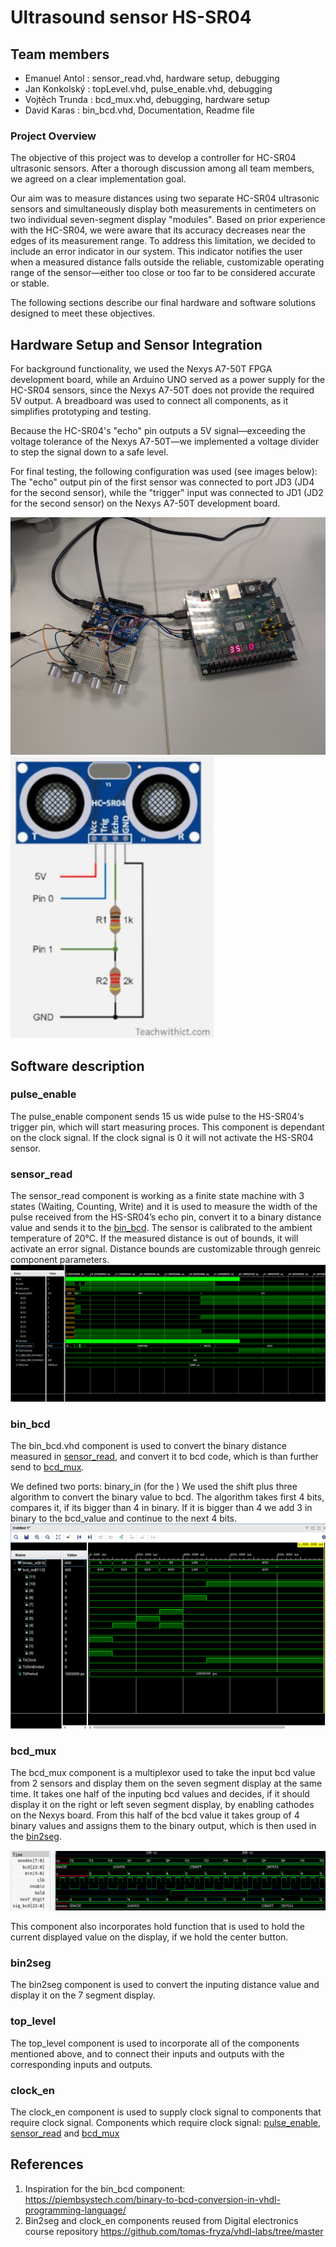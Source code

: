# Ultrasound sensor HS-SR04
## Team members
- Emanuel Antol : sensor_read.vhd, hardware setup, debugging
- Jan Konkolský : topLevel.vhd, pulse_enable.vhd, debugging
- Vojtěch Trunda : bcd_mux.vhd, debugging, hardware setup
- David Karas : bin_bcd.vhd, Documentation, Readme file

### Project Overview
The objective of this project was to develop a controller for HC-SR04 ultrasonic sensors. After a thorough discussion among all team members, we agreed on a clear implementation goal.

Our aim was to measure distances using two separate HC-SR04 ultrasonic sensors and simultaneously display both measurements in centimeters on two individual seven-segment display "modules". Based on prior experience with the HC-SR04, we were aware that its accuracy decreases near the edges of its measurement range. To address this limitation, we decided to include an error indicator in our system. This indicator notifies the user when a measured distance falls outside the reliable, customizable operating range of the sensor—either too close or too far to be considered accurate or stable.

The following sections describe our final hardware and software solutions designed to meet these objectives.

## Hardware Setup and Sensor Integration

For background functionality, we used the Nexys A7-50T FPGA development board, while an Arduino UNO served as a power supply for the HC-SR04 sensors, since the Nexys A7-50T does not provide the required 5V output. A breadboard was used to connect all components, as it simplifies prototyping and testing.

Because the HC-SR04's "echo" pin outputs a 5V signal—exceeding the voltage tolerance of the Nexys A7-50T—we implemented a voltage divider to step the signal down to a safe level.

For final testing, the following configuration was used (see images below):
The "echo" output pin of the first sensor was connected to port JD3 (JD4 for the second sensor), while the "trigger" input was connected to JD1 (JD2 for the second sensor) on the Nexys A7-50T development board.

<img src="img/HW/PXL_20250424_115744207.jpg" width="600"/> <img src="img/HW/ultrasonic_resistors.jpg" width="325"/> 


## Software description
### pulse_enable
The pulse_enable component sends 15 us wide pulse to the HS-SR04‘s trigger pin, which will start measuring proces. This component is dependant on the clock signal. If the clock signal is 0 it will not activate the HS-SR04 sensor.

### sensor_read
The sensor_read component is working as a finite state machine with 3 states (Waiting, Counting, Write) and it is used to measure the width of the pulse received from the HS-SR04’s echo pin, convert it to a binary distance value and sends it to the [bin_bcd](#bin_bcd). The sensor is calibrated to the ambient temperature of 20°C.
If the measured distance is out of bounds, it will activate an error signal. Distance bounds are customizable through genreic component parameters.
![[tb_sensor_readv2.png]](img/tb_sensor_readv2.png)

### bin_bcd
The bin_bcd.vhd component is used to convert the binary distance measured in [sensor_read](#sensor_read.vhd), and convert it to bcd code, which is than further send to [bcd_mux](#bcd_mux.vhd).

We defined two ports: binary_in (for the ) 
We used the shift plus three algorithm to convert the binary value to bcd. The algorithm takes first 4 bits, compares it, if its bigger than 4 in binary. If it is bigger than 4 we add 3 in binary to the bcd_value and continue to the next 4 bits.
![[bin_bcd.png]](img/bin_bcd.png)

### bcd_mux
The bcd_mux component is a multiplexor used to take the input bcd value from 2 sensors and display them on the seven segment display at the same time.
It takes one half of the inputing bcd values and decides, if it should display it on the right or left seven segment display, by enabling cathodes on the Nexys board. 
From this half of the bcd value it takes group of 4 binary values and assigns them to the binary output, which is then used in the [bin2seg](#bin2seg).

![[tb_bcd_mux.png]](img/tb_bcd_mux.png)

This component also incorporates hold function that is used to hold the current displayed value on the display, if we hold the center button. 

### bin2seg
The bin2seg component is used to convert the inputing distance value and display it on the 7 segment display. 

### top_level
The top_level component is used to incorporate all of the components mentioned above, and to connect their inputs and outputs with the corresponding inputs and outputs. 

### clock_en
The clock_en component is used to supply clock signal to components that require clock signal. Components which require clock signal: [pulse_enable](#pulse_enable), [sensor_read](#sensor_read) and [bcd_mux](#bcd_mux) 

## References

1. Inspiration for the bin_bcd component: https://piembsystech.com/binary-to-bcd-conversion-in-vhdl-programming-language/
2. Bin2seg and clock_en components reused from Digital electronics course repository https://github.com/tomas-fryza/vhdl-labs/tree/master

